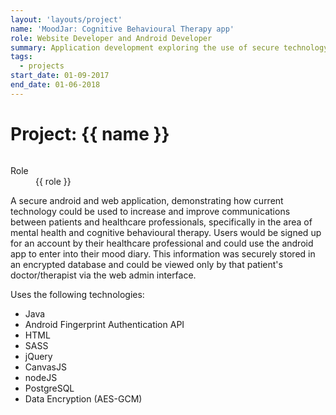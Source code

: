 ```yaml
---
layout: 'layouts/project'
name: 'MoodJar: Cognitive Behavioural Therapy app'
role: Website Developer and Android Developer
summary: Application development exploring the use of secure technology to enhance communication between health professionals and patients within the health industry.
tags:
  - projects
start_date: 01-09-2017
end_date: 01-06-2018
---
```


# Project: {{ name }}

<div class="image-wrapper">
  <img class="project-image" src="/assets/project-images/moodjar.png" alt="" role="presentation">
</div>

<dl>
  <dt>Role</dt>
  <dd>{{ role }}</dd>
</dl>

A secure android and web application, demonstrating how current technology could be used to increase and improve communications between patients and healthcare professionals, specifically in the area of mental health and cognitive behavioural therapy. Users would be signed up for an account by their healthcare professional and could use the android app to enter into their mood diary. This information was securely stored in an encrypted database and could be viewed only by that patient's doctor/therapist via the web admin interface.

Uses the following technologies:

- Java
- Android Fingerprint Authentication API
- HTML
- SASS
- jQuery
- CanvasJS
- nodeJS
- PostgreSQL
- Data Encryption (AES-GCM)
